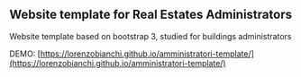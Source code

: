 ## Website template for Real Estates Administrators   
Website template based on bootstrap 3, studied for buildings administrators

DEMO: [https://lorenzobianchi.github.io/amministratori-template/](https://lorenzobianchi.github.io/amministratori-template/)
